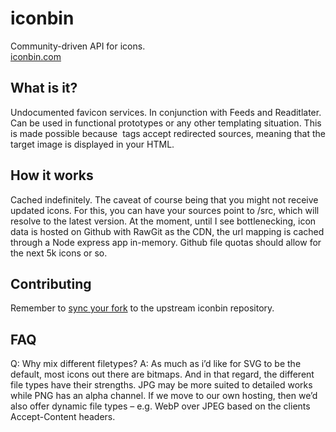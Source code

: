 # iconbin
Community-driven API for icons.  
[iconbin.com](http://iconbin.com)

## What is it?
Undocumented favicon services. In conjunction with Feeds and Readitlater. Can be used in functional prototypes or any other templating situation. This is made possible because <img> tags accept redirected sources, meaning that the target image is displayed in your HTML. 

## How it works
Cached indefinitely. The caveat of course being that you might not receive updated icons. For this, you can have your sources point to /src, which will resolve to the latest version. At the moment, until I see bottlenecking, icon data is hosted on  Github with RawGit as the CDN, the url mapping is cached through a Node express app in-memory. Github file quotas should allow for the next 5k icons or so.

## Contributing
Remember to [sync your fork](https://help.github.com/articles/syncing-a-fork/) to the upstream iconbin repository.

## FAQ
Q: Why mix different filetypes?
A: As much as i’d like for SVG to be the default,
most icons out there are bitmaps. And in that regard,
the different file types have their strengths. JPG may be more suited to detailed works while PNG has an alpha channel. If we move to our own hosting, then we’d also offer dynamic file types – e.g. WebP over JPEG based on the clients Accept-Content headers.
